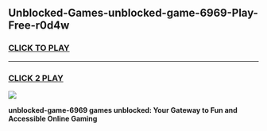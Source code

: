 
## Unblocked-Games-unblocked-game-6969-Play-Free-r0d4w
<h3>
<a href="https://premium76.site?title=unblocked-game-6969&ref=23A">CLICK TO PLAY</a></h3>
<hr>

<h3>
<a href="https://premium76.site?title=unblocked-game-6969&ref=23A">CLICK 2 PLAY</a>
  
</h3>

<a href="https://premium76.site?title=unblocked-game-6969&ref=23A"><img src="https://clearcache.store/games.png"></a>


**unblocked-game-6969 games unblocked: Your Gateway to Fun and Accessible Online Gaming**
